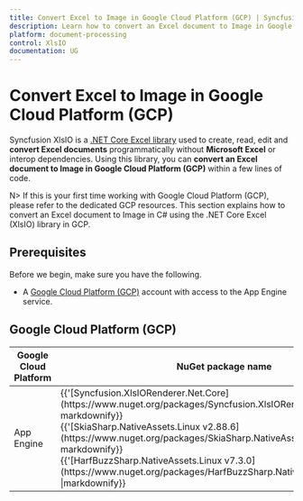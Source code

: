 ```yaml
---
title: Convert Excel to Image in Google Cloud Platform (GCP) | Syncfusion
description: Learn how to convert an Excel document to Image in Google Cloud Platform (GCP) using .NET Core Excel library (XlsIO) without Microsoft Excel or interop dependencies.
platform: document-processing
control: XlsIO
documentation: UG
---
```


# Convert Excel to Image in Google Cloud Platform (GCP)

Syncfusion XlsIO is a [.NET Core Excel library](https://www.syncfusion.com/document-processing/excel-framework/net-core/excel-library) used to create, read, edit and **convert Excel documents** programmatically without **Microsoft Excel** or interop dependencies. Using this library, you can **convert an Excel document to Image in Google Cloud Platform (GCP)** within a few lines of code.

N> If this is your first time working with Google Cloud Platform (GCP), please refer to the dedicated GCP resources. This section explains how to convert an Excel document to Image in C# using the .NET Core Excel (XlsIO) library in GCP.  

## Prerequisites 

Before we begin, make sure you have the following.

* A [Google Cloud Platform (GCP)](https://console.cloud.google.com/getting-started) account with access to the App Engine service.

## Google Cloud Platform (GCP)

<table>
<thead>
<tr>
<th>
Google Cloud Platform<br/></th><th>
NuGet package name<br/></th></tr></thead>
<tr>
<td>
App Engine
<br/></td><td>
{{'[Syncfusion.XlsIORenderer.Net.Core](https://www.nuget.org/packages/Syncfusion.XlsIORenderer.Net.Core)' | markdownify}}<br/>
{{'[SkiaSharp.NativeAssets.Linux v2.88.6](https://www.nuget.org/packages/SkiaSharp.NativeAssets.Linux/2.88.6)' | markdownify}}<br/>{{'[HarfBuzzSharp.NativeAssets.Linux v7.3.0](https://www.nuget.org/packages/HarfBuzzSharp.NativeAssets.Linux/7.3.0)' |markdownify}} <br/></td></tr>
</table>
